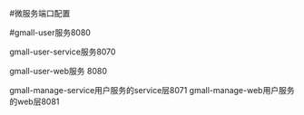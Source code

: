 #微服务端口配置

#gmall-user服务8080

gmall-user-service服务8070

gmall-user-web服务 8080

gmall-manage-service用户服务的service层8071
gmall-manage-web用户服务的web层8081

